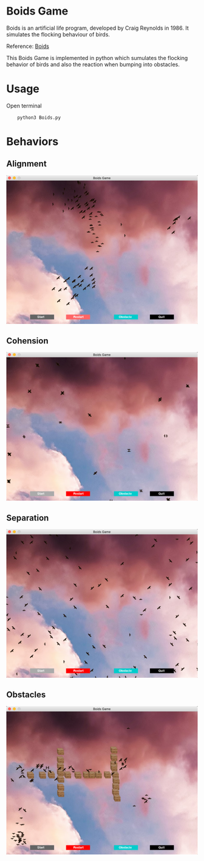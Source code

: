 # Boids Game

Boids is an artificial life program, developed by Craig Reynolds in 1986. 
It simulates the flocking behaviour of birds.

Reference:  [Boids](https://en.wikipedia.org/wiki/Boids)

This Boids Game is implemented in python which sumulates the flocking behavior of birds and also the reaction when bumping into obstacles.

# Usage

Open terminal

        python3 Boids.py
        
# Behaviors

## Alignment

![alt text](results/alignment.png)

## Cohension

![alt text](results/cohension.png)

## Separation

![alt text](results/separation.png)

## Obstacles

![alt text](results/obstacle.png)

